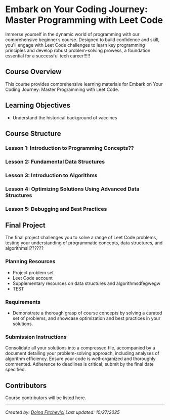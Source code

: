 # Embark on Your Coding Journey: Master Programming with Leet Code

Immerse yourself in the dynamic world of programming with our comprehensive beginner’s course. Designed to build confidence and skill, you'll engage with Leet Code challenges to learn key programming principles and develop robust problem-solving prowess, a foundation essential for a successful tech career!!!!!

## Course Overview

This course provides comprehensive learning materials for Embark on Your Coding Journey: Master Programming with Leet Code.

## Learning Objectives

- Understand the historical background of vaccines

## Course Structure

### Lesson 1: Introduction to Programming Concepts??
### Lesson 2: Fundamental Data Structures
### Lesson 3: Introduction to Algorithms
### Lesson 4: Optimizing Solutions Using Advanced Data Structures
### Lesson 5: Debugging and Best Practices

## Final Project

The final project challenges you to solve a range of Leet Code problems, testing your understanding of programmatic concepts, data structures, and algorithms!!??????

### Planning Resources

- Project problem set
- Leet Code account
- Supplementary resources on data structures and algorithmsdfegwegw
- TEST

### Requirements

- Demonstrate a thorough grasp of course concepts by solving a curated set of problems, and showcase optimization and best practices in your solutions.

### Submission Instructions

Consolidate all your solutions into a compressed file, accompanied by a document detailing your problem-solving approach, including analyses of algorithm efficiency. Ensure your code is well-organized and thoroughly commented. Adherence to deadlines is critical; submit by the final date specified.


## Contributors

Course contributors will be listed here.

---

*Created by: [Doina Fitchevici](https://github.com/DoinaFitchevici)*
*Last updated: 10/27/2025*